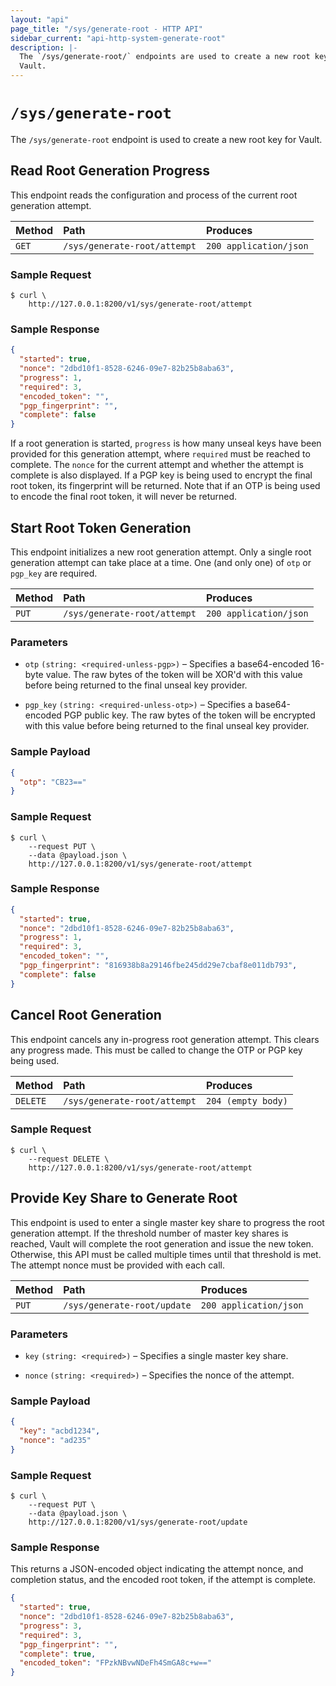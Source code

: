 ```yaml
---
layout: "api"
page_title: "/sys/generate-root - HTTP API"
sidebar_current: "api-http-system-generate-root"
description: |-
  The `/sys/generate-root/` endpoints are used to create a new root key for
  Vault.
---
```


# `/sys/generate-root`

The `/sys/generate-root` endpoint is used to create a new root key for Vault.

## Read Root Generation Progress

This endpoint reads the configuration and process of the current root generation
attempt.

| Method   | Path                         | Produces               |
| :------- | :--------------------------- | :--------------------- |
| `GET`    | `/sys/generate-root/attempt` | `200 application/json` |

### Sample Request

```
$ curl \
    http://127.0.0.1:8200/v1/sys/generate-root/attempt
```

### Sample Response

```json
{
  "started": true,
  "nonce": "2dbd10f1-8528-6246-09e7-82b25b8aba63",
  "progress": 1,
  "required": 3,
  "encoded_token": "",
  "pgp_fingerprint": "",
  "complete": false
}
```

If a root generation is started, `progress` is how many unseal keys have been
provided for this generation attempt, where `required` must be reached to
complete. The `nonce` for the current attempt and whether the attempt is
complete is also displayed. If a PGP key is being used to encrypt the final root
token, its fingerprint will be returned. Note that if an OTP is being used to
encode the final root token, it will never be returned.

## Start Root Token Generation

This endpoint initializes a new root generation attempt. Only a single root
generation attempt can take place at a time. One (and only one) of `otp` or
`pgp_key` are required.

| Method   | Path                         | Produces               |
| :------- | :--------------------------- | :--------------------- |
| `PUT`    | `/sys/generate-root/attempt` | `200 application/json` |

### Parameters

- `otp` `(string: <required-unless-pgp>)` – Specifies a base64-encoded 16-byte
  value. The raw bytes of the token will be XOR'd with this value before being
  returned to the final unseal key provider.

- `pgp_key` `(string: <required-unless-otp>)` – Specifies a base64-encoded PGP
  public key. The raw bytes of the token will be encrypted with this value
  before being returned to the final unseal key provider.

### Sample Payload

```json
{
  "otp": "CB23=="
}
```

### Sample Request

```
$ curl \
    --request PUT \
    --data @payload.json \
    http://127.0.0.1:8200/v1/sys/generate-root/attempt    
```

### Sample Response

```json
{
  "started": true,
  "nonce": "2dbd10f1-8528-6246-09e7-82b25b8aba63",
  "progress": 1,
  "required": 3,
  "encoded_token": "",
  "pgp_fingerprint": "816938b8a29146fbe245dd29e7cbaf8e011db793",
  "complete": false
}
```

## Cancel Root Generation

This endpoint cancels any in-progress root generation attempt. This clears any
progress made. This must be called to change the OTP or PGP key being used.

| Method   | Path                         | Produces               |
| :------- | :--------------------------- | :--------------------- |
| `DELETE` | `/sys/generate-root/attempt` | `204 (empty body)`     |

### Sample Request

```
$ curl \
    --request DELETE \
    http://127.0.0.1:8200/v1/sys/generate-root/attempt
```

## Provide Key Share to Generate Root

This endpoint is used to enter a single master key share to progress the root
generation attempt. If the threshold number of master key shares is reached,
Vault will complete the root generation and issue the new token.  Otherwise,
this API must be called multiple times until that threshold is met. The attempt
nonce must be provided with each call.

| Method   | Path                         | Produces               |
| :------- | :--------------------------- | :--------------------- |
| `PUT`    | `/sys/generate-root/update`  | `200 application/json` |

### Parameters

- `key` `(string: <required>)` – Specifies a single master key share.

- `nonce` `(string: <required>)` – Specifies the nonce of the attempt.

### Sample Payload

```json
{
  "key": "acbd1234",
  "nonce": "ad235"
}
```

### Sample Request

```
$ curl \
    --request PUT \
    --data @payload.json \
    http://127.0.0.1:8200/v1/sys/generate-root/update
```

### Sample Response

This returns a JSON-encoded object indicating the attempt nonce, and completion
status, and the encoded root token, if the attempt is complete.

```json
{
  "started": true,
  "nonce": "2dbd10f1-8528-6246-09e7-82b25b8aba63",
  "progress": 3,
  "required": 3,
  "pgp_fingerprint": "",
  "complete": true,
  "encoded_token": "FPzkNBvwNDeFh4SmGA8c+w=="
}
```
